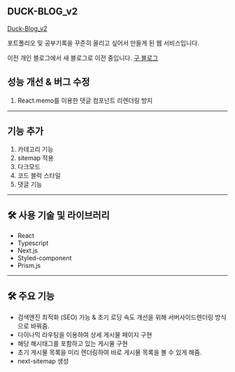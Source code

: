 ## DUCK-BLOG_v2

[Duck-Blog_v2](https://duck-blog-v2-duck-98.vercel.app/)

포트폴리오 및 공부기록을 꾸준히 올리고 싶어서 만들게 된 웹 서비스입니다.

이전 개인 블로그에서 새 블로그로 이전 중입니다.
[구 블로그](http://duck-blog.info)

## 성능 개선 & 버그 수정

1. React.memo를 이용한 댓글 컴포넌트 리렌더링 방지

---

## 기능 추가

1. 카테고리 기능
2. sitemap 적용
3. 다크모드
4. 코드 블럭 스타일
5. 댓글 기능

---

## 🛠️ 사용 기술 및 라이브러리

- React
- Typescript
- Next.js
- Styled-component
- Prism.js

---

## 🛠️ 주요 기능

- 검색엔진 최적화 (SEO) 가능 & 초기 로딩 속도 개선을 위해 서버사이드렌더링 방식으로 바꿔줌.
- 다이나믹 라우팅을 이용하여 상세 게시물 페이지 구현
- 해당 해시태그를 포함하고 있는 게시물 구현
- 초기 게시물 목록을 미리 렌더링하여 바로 게시물 목록을 볼 수 있게 해줌.
- next-sitemap 생성

#
